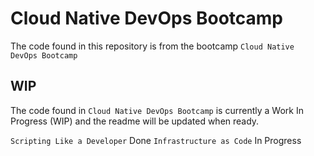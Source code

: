 # Cloud Native DevOps Bootcamp

The code found in this repository is from the bootcamp `Cloud Native DevOps Bootcamp`

## WIP
The code found in `Cloud Native DevOps Bootcamp` is currently a Work In Progress (WIP) and the readme will be updated when ready.

`Scripting Like a Developer` Done
`Infrastructure as Code` In Progress
